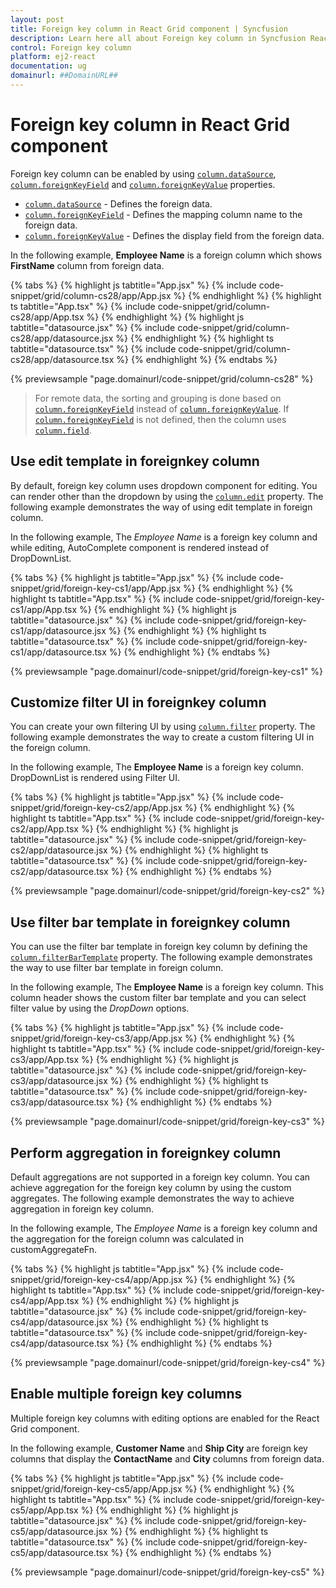 ```yaml
---
layout: post
title: Foreign key column in React Grid component | Syncfusion
description: Learn here all about Foreign key column in Syncfusion React Grid component of Syncfusion Essential JS 2 and more.
control: Foreign key column 
platform: ej2-react
documentation: ug
domainurl: ##DomainURL##
---
```


# Foreign key column in React Grid component

Foreign key column can be enabled by using [`column.dataSource`](https://ej2.syncfusion.com/angular/documentation/api/grid/column/#datasource), [`column.foreignKeyField`](https://ej2.syncfusion.com/angular/documentation/api/grid/column/#foreignkeyfield) and [`column.foreignKeyValue`](https://ej2.syncfusion.com/angular/documentation/api/grid/column/#foreignkeyvalue) properties.

* [`column.dataSource`](https://ej2.syncfusion.com/angular/documentation/api/grid/column/#datasource) - Defines the foreign data.
* [`column.foreignKeyField`](https://ej2.syncfusion.com/angular/documentation/api/grid/column/#foreignkeyfield) - Defines the mapping column name to the foreign data.
* [`column.foreignKeyValue`](https://ej2.syncfusion.com/angular/documentation/api/grid/column/#foreignkeyvalue) - Defines the display field from the foreign data.

In the following example, **Employee Name** is a foreign column which shows **FirstName** column from foreign data.

{% tabs %}
{% highlight js tabtitle="App.jsx" %}
{% include code-snippet/grid/column-cs28/app/App.jsx %}
{% endhighlight %}
{% highlight ts tabtitle="App.tsx" %}
{% include code-snippet/grid/column-cs28/app/App.tsx %}
{% endhighlight %}
{% highlight js tabtitle="datasource.jsx" %}
{% include code-snippet/grid/column-cs28/app/datasource.jsx %}
{% endhighlight %}
{% highlight ts tabtitle="datasource.tsx" %}
{% include code-snippet/grid/column-cs28/app/datasource.tsx %}
{% endhighlight %}
{% endtabs %}

 {% previewsample "page.domainurl/code-snippet/grid/column-cs28" %}

> For remote data, the sorting and grouping is done based on [`column.foreignKeyField`](https://ej2.syncfusion.com/angular/documentation/api/grid/column/#foreignkeyfield) instead of [`column.foreignKeyValue`](https://ej2.syncfusion.com/angular/documentation/api/grid/column/#foreignkeyvalue).
> If [`column.foreignKeyField`](https://ej2.syncfusion.com/angular/documentation/api/grid/column/#foreignkeyfield) is not defined, then the column uses [`column.field`](https://ej2.syncfusion.com/angular/documentation/api/grid/column/#field).

## Use edit template in foreignkey column

By default, foreign key column uses dropdown component for editing. You can render other than the dropdown by using the [`column.edit`](https://ej2.syncfusion.com/angular/documentation/api/grid/column/#edit) property.
The following example demonstrates the way of using edit template in foreign column.

In the following example, The *Employee Name* is a foreign key column and while editing, AutoComplete component is rendered instead of DropDownList.

{% tabs %}
{% highlight js tabtitle="App.jsx" %}
{% include code-snippet/grid/foreign-key-cs1/app/App.jsx %}
{% endhighlight %}
{% highlight ts tabtitle="App.tsx" %}
{% include code-snippet/grid/foreign-key-cs1/app/App.tsx %}
{% endhighlight %}
{% highlight js tabtitle="datasource.jsx" %}
{% include code-snippet/grid/foreign-key-cs1/app/datasource.jsx %}
{% endhighlight %}
{% highlight ts tabtitle="datasource.tsx" %}
{% include code-snippet/grid/foreign-key-cs1/app/datasource.tsx %}
{% endhighlight %}
{% endtabs %}

 {% previewsample "page.domainurl/code-snippet/grid/foreign-key-cs1" %}

## Customize filter UI in foreignkey column

You can create your own filtering UI by using [`column.filter`](https://ej2.syncfusion.com/angular/documentation/api/grid/column/#filter) property.
The following example demonstrates the way to create a custom filtering UI in the foreign column.

In the following example, The **Employee Name** is a foreign key column. DropDownList is rendered using Filter UI.

{% tabs %}
{% highlight js tabtitle="App.jsx" %}
{% include code-snippet/grid/foreign-key-cs2/app/App.jsx %}
{% endhighlight %}
{% highlight ts tabtitle="App.tsx" %}
{% include code-snippet/grid/foreign-key-cs2/app/App.tsx %}
{% endhighlight %}
{% highlight js tabtitle="datasource.jsx" %}
{% include code-snippet/grid/foreign-key-cs2/app/datasource.jsx %}
{% endhighlight %}
{% highlight ts tabtitle="datasource.tsx" %}
{% include code-snippet/grid/foreign-key-cs2/app/datasource.tsx %}
{% endhighlight %}
{% endtabs %}

 {% previewsample "page.domainurl/code-snippet/grid/foreign-key-cs2" %}

## Use filter bar template in foreignkey column

You can use the filter bar template in foreign key column by defining the [`column.filterBarTemplate`](https://ej2.syncfusion.com/angular/documentation/api/grid/column//#filterbartemplate) property.
The following example demonstrates the way to use filter bar template in foreign column.

In the following example, The **Employee Name** is a foreign key column.
This column header shows the custom filter bar template and you can select filter value by using the *DropDown* options.

{% tabs %}
{% highlight js tabtitle="App.jsx" %}
{% include code-snippet/grid/foreign-key-cs3/app/App.jsx %}
{% endhighlight %}
{% highlight ts tabtitle="App.tsx" %}
{% include code-snippet/grid/foreign-key-cs3/app/App.tsx %}
{% endhighlight %}
{% highlight js tabtitle="datasource.jsx" %}
{% include code-snippet/grid/foreign-key-cs3/app/datasource.jsx %}
{% endhighlight %}
{% highlight ts tabtitle="datasource.tsx" %}
{% include code-snippet/grid/foreign-key-cs3/app/datasource.tsx %}
{% endhighlight %}
{% endtabs %}

 {% previewsample "page.domainurl/code-snippet/grid/foreign-key-cs3" %}

## Perform aggregation in foreignkey column

Default aggregations are not supported in a foreign key column.
You can achieve aggregation for the foreign key column by using the custom aggregates.
The following example demonstrates the way to achieve aggregation in foreign key column.

In the following example, The *Employee Name* is a foreign key column and the aggregation for the foreign column was calculated in customAggregateFn.

{% tabs %}
{% highlight js tabtitle="App.jsx" %}
{% include code-snippet/grid/foreign-key-cs4/app/App.jsx %}
{% endhighlight %}
{% highlight ts tabtitle="App.tsx" %}
{% include code-snippet/grid/foreign-key-cs4/app/App.tsx %}
{% endhighlight %}
{% highlight js tabtitle="datasource.jsx" %}
{% include code-snippet/grid/foreign-key-cs4/app/datasource.jsx %}
{% endhighlight %}
{% highlight ts tabtitle="datasource.tsx" %}
{% include code-snippet/grid/foreign-key-cs4/app/datasource.tsx %}
{% endhighlight %}
{% endtabs %}

 {% previewsample "page.domainurl/code-snippet/grid/foreign-key-cs4" %}

## Enable multiple foreign key columns

Multiple foreign key columns with editing options are enabled for the React Grid component.

In the following example, **Customer Name** and **Ship City** are foreign key columns that display the **ContactName** and **City** columns from foreign data.

{% tabs %}
{% highlight js tabtitle="App.jsx" %}
{% include code-snippet/grid/foreign-key-cs5/app/App.jsx %}
{% endhighlight %}
{% highlight ts tabtitle="App.tsx" %}
{% include code-snippet/grid/foreign-key-cs5/app/App.tsx %}
{% endhighlight %}
{% highlight js tabtitle="datasource.jsx" %}
{% include code-snippet/grid/foreign-key-cs5/app/datasource.jsx %}
{% endhighlight %}
{% highlight ts tabtitle="datasource.tsx" %}
{% include code-snippet/grid/foreign-key-cs5/app/datasource.tsx %}
{% endhighlight %}
{% endtabs %}

 {% previewsample "page.domainurl/code-snippet/grid/foreign-key-cs5" %}